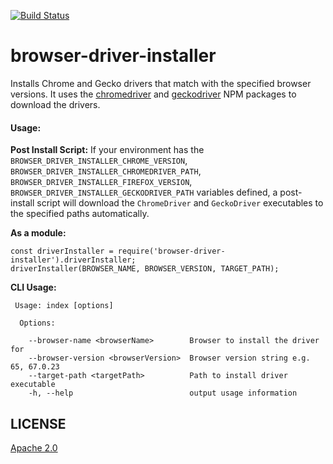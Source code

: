 [![Build Status](https://travis-ci.org/unscrambl/browser-driver-installer.svg?branch=master)](https://travis-ci.org/unscrambl/browser-driver-installer)

# browser-driver-installer
Installs Chrome and Gecko drivers that match with the specified browser versions. It uses the [chromedriver](https://www.npmjs.com/package/chromedriver) and [geckodriver](https://www.npmjs.com/package/geckodriver) NPM packages to download the drivers. 

#### Usage:

**Post Install Script:** If your environment has the `BROWSER_DRIVER_INSTALLER_CHROME_VERSION`, `BROWSER_DRIVER_INSTALLER_CHROMEDRIVER_PATH`, `BROWSER_DRIVER_INSTALLER_FIREFOX_VERSION`, `BROWSER_DRIVER_INSTALLER_GECKODRIVER_PATH` variables defined, a post-install script will download the `ChromeDriver` and `GeckoDriver` executables to the specified paths automatically. 


**As a module:**
```
const driverInstaller = require('browser-driver-installer').driverInstaller;
driverInstaller(BROWSER_NAME, BROWSER_VERSION, TARGET_PATH);
```


**CLI Usage:**

````
 Usage: index [options]

  Options:

    --browser-name <browserName>        Browser to install the driver for
    --browser-version <browserVersion>  Browser version string e.g. 65, 67.0.23
    --target-path <targetPath>          Path to install driver executable
    -h, --help                          output usage information
````

## LICENSE
[Apache 2.0](https://github.com/unscrambl/browser-driver-installer/blob/master/LICENSE)